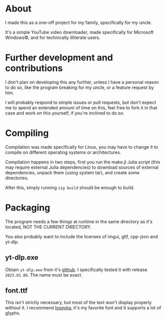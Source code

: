 # About
I made this as a one-off project for my family, specifically for my uncle.

It's a simple YouTube video downloader, made specifically for Microsoft Windows©,
and for technically illiterate users.

# Further development and contributions
I don't plan on developing this any further, unless I have a personal reason
to do so, like the program breaking for my uncle, or a feature request by him.

I will probably respond to simple issues or pull requests, but don't expect me
to spend an extended amount of time on this, feel free to fork it in that case
and work on this yourself, if you're inclined to do so.

# Compiling
Compilation was made specifically for Linux, you may have to change it
to compile on different operating systems or architectures.

Compilation happens in two steps, first you run the make.jl Julia script
(this may require external Julia dependencies) to download sources of external
dependencies, unpack them (using system tar), and create some directories.

After this, simply running `zig build` should be enough to build.

# Packaging
The program needs a few things at runtime in the same directory as it's located,
NOT THE CURRENT DIRECTORY.

You also probably want to include the licenses of imgui, gltf, cpp-json and yt-dlp.

## yt-dlp.exe
Obtain `yt-dlp.exe` from it's [github](https://github.com/yt-dlp/yt-dlp).
I specifically tested it with release `2023.01.06`.
The name must be exact.

## font.ttf
This isn't strictly necessary, but most of the text won't display properly without it.
I recommend [Iosevka](https://typeof.net/Iosevka/), it's my favorite font
and it supports a lot of glyphs.
